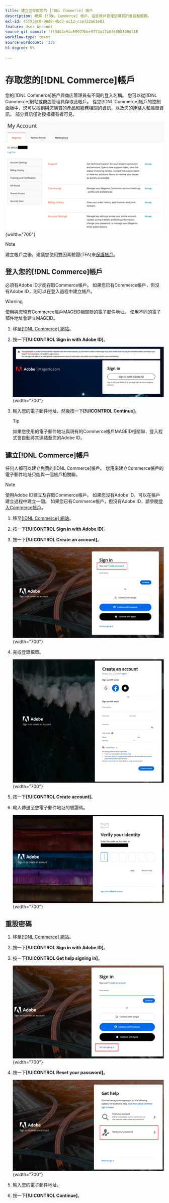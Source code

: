 ```yaml
---
title: 建立並存取您的 [!DNL Commerce] 帳戶
description: 瞭解 [!DNL Commerce] 帳戶，這些帳戶管理您購買的產品和服務。
exl-id: 45f938c8-9bd9-4bd3-ac12-cce722a61e03
feature: User Account
source-git-commit: fff3464c9da50927bbe9773a17b0f6858360d788
workflow-type: tm+mt
source-wordcount: '336'
ht-degree: 0%

---
```



# 存取您的[!DNL Commerce]帳戶

您的[!DNL Commerce]帳戶與商店管理員有不同的登入名稱。 您可以從[!DNL Commerce]網站或商店管理員存取此帳戶。 從您[!DNL Commerce]帳戶的控制面板中，您可以找到與您購買的產品和服務相關的資訊，以及您的連絡人和帳單資訊。 部分資訊僅對授權擁有者可見。

![您的[!DNL Commerce]帳戶](./assets/home-acct.png){width="700"}

>[!NOTE]
>
>建立帳戶之後，建議您使用雙因素驗證(TFA)來[保護帳戶](commerce-account-secure.md)。

## 登入您的[!DNL Commerce]帳戶

必須有Adobe ID才能存取Commerce帳戶。 如果您已有Commerce帳戶，但沒有Adobe ID，則可以在登入過程中建立帳戶。

>[!WARNING]
>
>使用與您現有Commerce帳戶MAGEID相關聯的電子郵件地址。 使用不同的電子郵件地址會建立MAGEID。

1. 移至[[!DNL Commerce] 網站](https://account.magento.com/customer/account/login/)。

1. 按一下&#x200B;**[!UICONTROL Sign in with Adobe ID]**。

   ![使用Adobe登入畫面登入](./assets/sign-in-with-adobe.png){width="700"}

1. 輸入您的電子郵件地址，然後按一下&#x200B;**[!UICONTROL Continue]**。

   >[!TIP]
   >
   >如果您使用的電子郵件地址與現有的Commerce帳戶MAGEID相關聯，登入程式會自動將其連結至您的Adobe ID。

## 建立[!DNL Commerce]帳戶

任何人都可以建立免費的[!DNL Commerce]帳戶。 您用來建立Commerce帳戶的電子郵件地址只能與一個帳戶相關聯。

>[!NOTE]
>
>使用Adobe ID建立及存取Commerce帳戶。 如果您沒有Adobe ID，可以在帳戶建立過程中建立一個。 如果您已有Commerce帳戶，但沒有Adobe ID，請參閱[登入Commerce帳戶](#log-in-to-your-dnl-commerce-account)。

1. 移至[[!DNL Commerce] 網站](https://account.magento.com/customer/account/login/)。

1. 按一下&#x200B;**[!UICONTROL Sign in with Adobe ID]**。

1. 按一下&#x200B;**[!UICONTROL Create an account]**。

   ![建立帳戶連結](./assets/account-create-link.png){width="700"}

1. 完成登錄檔單。

   ![帳戶資訊](./assets/account-create.png){width="700"}

1. 按一下&#x200B;**[!UICONTROL Create account]**。

1. 輸入傳送至您電子郵件地址的驗證碼。

   ![輸入驗證碼](./assets/verification-code.png){width="700"}

## 重設密碼

1. 移至[[!DNL Commerce] 網站](https://account.magento.com/customer/account/login/)。

1. 按一下&#x200B;**[!UICONTROL Sign in with Adobe ID]**。

1. 按一下&#x200B;**[!UICONTROL Get help signing in]**。

   ![取得協助登入](./assets/sign-in-get-help.png){width="700"}

1. 按一下&#x200B;**[!UICONTROL Reset your password]**。

   ![變更您的密碼](./assets/change-password.png){width="700"}

1. 輸入您的電子郵件地址。

1. 按一下&#x200B;**[!UICONTROL Continue]**。
